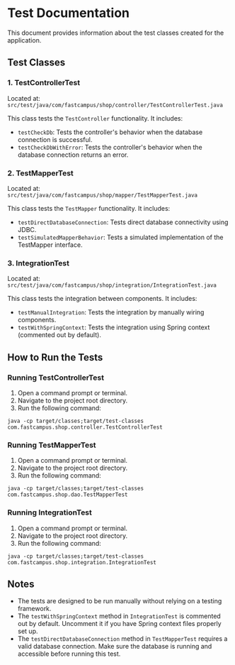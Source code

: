 # Test Documentation

This document provides information about the test classes created for the application.

## Test Classes

### 1. TestControllerTest

Located at: `src/test/java/com/fastcampus/shop/controller/TestControllerTest.java`

This class tests the `TestController` functionality. It includes:

- `testCheckDb`: Tests the controller's behavior when the database connection is successful.
- `testCheckDbWithError`: Tests the controller's behavior when the database connection returns an error.

### 2. TestMapperTest

Located at: `src/test/java/com/fastcampus/shop/mapper/TestMapperTest.java`

This class tests the `TestMapper` functionality. It includes:

- `testDirectDatabaseConnection`: Tests direct database connectivity using JDBC.
- `testSimulatedMapperBehavior`: Tests a simulated implementation of the TestMapper interface.

### 3. IntegrationTest

Located at: `src/test/java/com/fastcampus/shop/integration/IntegrationTest.java`

This class tests the integration between components. It includes:

- `testManualIntegration`: Tests the integration by manually wiring components.
- `testWithSpringContext`: Tests the integration using Spring context (commented out by default).

## How to Run the Tests

### Running TestControllerTest

1. Open a command prompt or terminal.
2. Navigate to the project root directory.
3. Run the following command:

```
java -cp target/classes;target/test-classes com.fastcampus.shop.controller.TestControllerTest
```

### Running TestMapperTest

1. Open a command prompt or terminal.
2. Navigate to the project root directory.
3. Run the following command:

```
java -cp target/classes;target/test-classes com.fastcampus.shop.dao.TestMapperTest
```

### Running IntegrationTest

1. Open a command prompt or terminal.
2. Navigate to the project root directory.
3. Run the following command:

```
java -cp target/classes;target/test-classes com.fastcampus.shop.integration.IntegrationTest
```

## Notes

- The tests are designed to be run manually without relying on a testing framework.
- The `testWithSpringContext` method in `IntegrationTest` is commented out by default. Uncomment it if you have Spring context files properly set up.
- The `testDirectDatabaseConnection` method in `TestMapperTest` requires a valid database connection. Make sure the database is running and accessible before running this test.